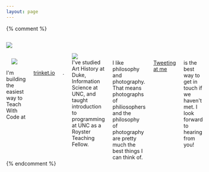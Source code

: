 ```yaml
---
layout: page
---
```



{% comment %}
<div class="bio">
<div class="row">
<div class="small-10 medium-5 columns small-centered">
<p>
  <img src="/img/headshotsquare.jpg">
  </p>
</div>
</div>
<div class="row">
<div class="small-9 columns small-centered">
<div class="row">

<div class="small-12 medium-5 columns left">
<a href="https://trinket.io">
  <img style="padding: 1em" src="https://trinket.io/img/trinket-logo.png">
</a>
</div>
<div class="small-12 medium-7 columns right">
I'm building the easiest way to Teach With Code at <a href="http://trinket.io">trinket.io</a>.
</div>
</div>
<div class="row">
<div class="small-12 medium-5 columns right">
<a href="https://python.org">
  <img src="/img/python-logo.png">
</a>
</div>
<div class="small-12 medium-7 columns left">
I've studied Art History at Duke, Information Science at UNC, and taught introduction to programming at UNC as a Royster Teaching Fellow.
</div>

</div>
<div class="row">
<div class="small-12 medium-5 columns left text-center">
<span class="vcent"><i class="fa fa-camera-retro fa-5x"></i>&nbsp;<i class="fa fa-plus fa-5x"></i>&nbsp;<i class="fa fa-book fa-5x"></i></span>
</div>
<div class="small-12 medium-7 columns left">
I like philosophy and photography.  That means photographs of philiosophers and the philosophy of photography are pretty much the best things I can think of.
</div>
</div>
<div class="row">
<div class="small-12 medium-5 columns right text-center">
<span class="vcent"><i class="fa fa-twitter fa-5x"></i>&nbsp;<i class="fa fa-plus fa-5x"></i>&nbsp;<i class="fa fa-comments-o fa-5x"></i></span>
</div>
<div class="small-12 medium-7 columns left">
<a href="http://twitter.com/hauspoor">Tweeting at me</a> is the best way to get in touch if we haven't met.  I look forward to hearing from you!
</div>
</div>
</div>
</div>
</div>
{% endcomment %}
